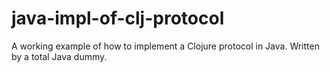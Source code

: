 # java-impl-of-clj-protocol
A working example of how to implement a Clojure protocol in Java. Written by a total Java dummy.
